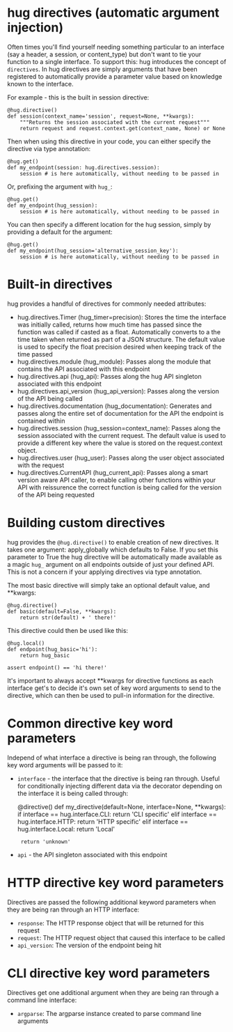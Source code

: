 hug directives (automatic argument injection)
===================

Often times you'll find yourself needing something particular to an interface (say a header, a session, or content_type) but don't want to tie your function
to a single interface. To support this: hug introduces the concept of `directives`. In hug directives are simply arguments that have been registered to automatically provide a parameter value based on knowledge known to the interface.

For example - this is the built in session directive:


    @hug.directive()
    def session(context_name='session', request=None, **kwargs):
        """Returns the session associated with the current request"""
        return request and request.context.get(context_name, None) or None

Then when using this directive in your code, you can either specify the directive via type annotation:

    @hug.get()
    def my_endpoint(session: hug.directives.session):
        session # is here automatically, without needing to be passed in

Or, prefixing the argument with `hug_`:

    @hug.get()
    def my_endpoint(hug_session):
        session # is here automatically, without needing to be passed in

You can then specify a different location for the hug session, simply by providing a default for the argument:

    @hug.get()
    def my_endpoint(hug_session='alternative_session_key'):
        session # is here automatically, without needing to be passed in

Built-in directives
===================

hug provides a handful of directives for commonly needed attributes:

 - hug.directives.Timer (hug_timer=precision): Stores the time the interface was initially called, returns how much time has passed since the function was called if casted as a float. Automatically converts to a the time taken when returned as part of a JSON structure. The default value is used to specify the float precision desired when keeping track of the time passed
 - hug.directives.module (hug_module): Passes along the module that contains the API associated with this endpoint
 - hug.directives.api (hug_api): Passes along the hug API singleton associated with this endpoint
 - hug.directives.api_version (hug_api_version): Passes along the version of the API being called
 - hug.directives.documentation (hug_documentation): Generates and passes along the entire set of documentation for the API the endpoint is contained within
 - hug.directives.session (hug_session=context_name): Passes along the session associated with the current request. The default value is used to provide a different key where the value is stored on the request.context object.
 - hug.directives.user (hug_user): Passes along the user object associated with the request
 - hug.directives.CurrentAPI (hug_current_api): Passes along a smart version aware API caller, to enable calling other functions within your API with reissurence the correct function is being called for the version of the API being requested

Building custom directives
===================

hug provides the `@hug.directive()` to enable creation of new directives. It takes one argument: apply_globally which defaults to False.
If you set this parameter to True the hug directive will be automatically made available as a magic `hug_` argument on all endpoints outside of just your defined API. This is not a concern if your applying directives via type annotation.

The most basic directive will simply take an optional default value, and **kwargs:

    @hug.directive()
    def basic(default=False, **kwargs):
        return str(default) + ' there!'


This directive could then be used like this:

    @hug.local()
    def endpoint(hug_basic='hi'):
        return hug_basic

    assert endpoint() == 'hi there!'

It's important to always accept **kwargs for directive functions as each interface get's to decide it's own set of
key word arguments to send to the directive, which can then be used to pull-in information for the directive.

Common directive key word parameters
===================

Independ of what interface a directive is being ran through, the following key word arguments will be passed to it:

 - `interface` - the interface that the directive is being ran through. Useful for conditionally injecting different data via the decorator depending on the interface it is being called through:

    @directive()
    def my_directive(default=None, interface=None, **kwargs):
        if interface == hug.interface.CLI:
            return 'CLI specific'
        elif interface == hug.interface.HTTP:
            return 'HTTP specific'
        elif interface == hug.interface.Local:
            return 'Local'

        return 'unknown'

 - `api` - the API singleton associated with this endpoint

HTTP directive key word parameters
===================

Directives are passed the following additional keyword parameters when they are being ran through an HTTP interface:

 - `response`: The HTTP response object that will be returned for this request
 - `request`: The HTTP request object that caused this interface to be called
 - `api_version`: The version of the endpoint being hit

CLI directive key word parameters
===================

Directives get one additional argument when they are being ran through a command line interface:

 - `argparse`: The argparse instance created to parse command line arguments
